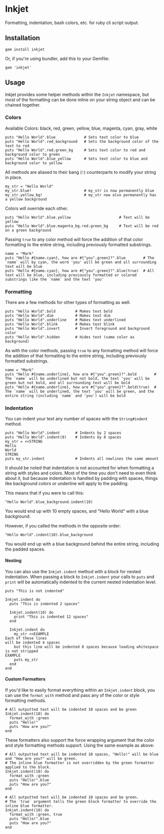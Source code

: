 # Inkjet

Formatting, indentation, bash colors, etc. for ruby cli script output.

## Installation

    gem install inkjet

Or, if you're using bundler, add this to your Gemfile:

    gem 'inkjet'

## Usage

Inkjet provides some helper methods within the `Inkjet` namespace, but most of the formatting can be done inline on your string object and can be chained together.

### Colors

Available Colors: black, red, green, yellow, blue, magenta, cyan, gray, white
    
    puts "Hello World".blue             # Sets text color to blue
    puts "Hello World".red_background   # Sets the background color of the text to red
    puts "Hello World".red.green_bg     # Sets text color to red and background color to green
    puts "Hello World".blue_yellow      # Sets text color to blue and background color to yellow

All methods are aliased to their bang (`!`) counterparts to modify your string in place.
    
    my_str = "Hello World"
    my_str.blue!                        # my_str is now permanently blue
    my_str.yellow_bg!                   # my_str now also permanently has a yellow background

Colors will override each other.

    puts "Hello World".blue.yellow                      # Text will be yellow
    puts "Hello World".blue.magenta_bg.red.green_bg     # Text will be red on a green background

Passing `true` to any color method will force the addition of that color formatting to the entire string, including previously formatted substrings.

    name = "Mark"
    puts "Hello #{name.cyan}, how are #{"you".green}?".blue        # The `name` will by cyan, the word 'you' will be green and all surrounding text will be blue
    puts "Hello #{name.cyan}, how are #{"you".green}?".blue(true)  # All text will be blue, including previously formatted or colored substrings like the `name` and the text 'you'

### Formatting

There are a few methods for other types of formatting as well.

    puts "Hello World".bold         # Makes text bold
    puts "Hello World".dim          # Makes text dim
    puts "Hello World".underline    # Makes text underlined
    puts "Hello World".blink        # Makes text blink
    puts "Hello World".invert       # Invert foreground and background color
    puts "Hello World".hidden       # Hides text (same color as background)

As with the color methods, passing `true` to any formatting method will force the addition of that formatting to the entire string, including previously formatted substrings.

    name = "Mark"
    puts "Hello #{name.underline}, how are #{"you".green}?".bold        # The `name` will be underlined but not bold, the text 'you' will be green but not bold, and all surrounding text will be bold
    puts "Hello #{name.underline}, how are #{"you".green}?".bold(true)  # The `name` will be underlined, the text 'you' will be green, and the entire string (including `name` and 'you') will be bold

### Indentation

You can indent your text any number of spaces with the `String#indent` method.

    puts "Hello World".indent       # Indents by 2 spaces
    puts "Hello World".indent(8)    # Indents by 8 spaces
    my_str = <<STRING
    Hello
    World
    STRING
    puts my_str.indent              # Indents all newlines the same amount

It should be noted that indentation is not accounted for when formatting a string with styles and colors. Most of the time you don't need to even think about it, but because indentation is handled by padding with spaces, things like background colors or underline will apply to the padding.

This means that if you were to call this:

    "Hello World".blue_background.indent(10)

You would end up with 10 empty spaces, and "Hello World" with a blue background.

However, if you called the methods in the opposite order:

    "Hello World".indent(10).blue_background

You would end up with a blue background behind the entire string, including the padded spaces.

#### Nesting

You can also use the `Inkjet.indent` method with a block for nested indentation. When passing a block to `Inkjet.indent` your calls to `puts` and `print` will be automatically indented to the current nested indentation level.

    puts "This is not indented"

    Inkjet.indent do
      puts "This is indented 2 spaces"
      
      Inkjet.indent(10) do
        print "This is indented 12 spaces"
      end
      
      Inkjet.indent do
        my_str <<EXAMPLE
    Each of these lines
    will be indented 4 spaces
        but this line will be indented 8 spaces because leading whitespace is not stripped
    EXAMPLE
        puts my_str
      end
    end

#### Custom Formatters

If you'd like to easily format everything within an `Inkjet.indent` block, you can use the `format_with` method and pass any of the color or style formatting methods.

    # All outputted text will be indented 10 spaces and be green
    Inkjet.indent(10) do
      format_with :green
      puts "Hello!"
      puts "How are you?"
    end

These formatters also support the force wrapping argument that the color and style formatting methods support. Using the same example as above:
    
    # All outputted text will be indented 10 spaces, "Hello!" will be blue and "How are you?" will be green.
    # The inline blue formatter is not overridden by the green formatter applied to the block.
    Inkjet.indent(10) do
      format_with :green
      puts "Hello!".blue
      puts "How are you?"
    end
    
    # All outputted text will be indented 10 spaces and be green.
    # The `true` argument tells the green block formatter to override the inline blue formatter.
    Inkjet.indent(10) do
      format_with :green, true
      puts "Hello!".blue
      puts "How are you?"
    end
